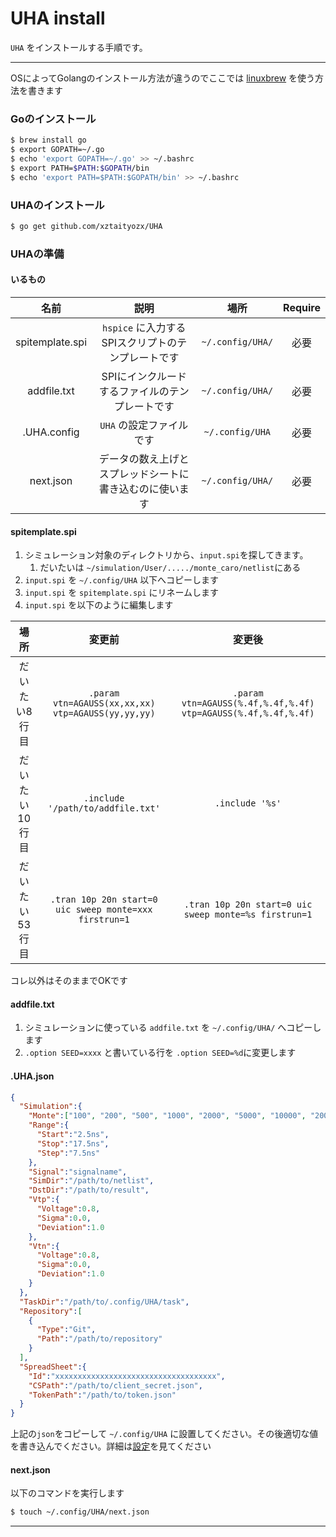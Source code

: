 # UHA install

`UHA` をインストールする手順です。



----



OSによってGolangのインストール方法が違うのでここでは [linuxbrew](http://linuxbrew.sh/) を使う方法を書きます



### Goのインストール

```sh
$ brew install go
$ export GOPATH=~/.go
$ echo 'export GOPATH=~/.go' >> ~/.bashrc
$ export PATH=$PATH:$GOPATH/bin
$ echo 'export PATH=$PATH:$GOPATH/bin' >> ~/.bashrc
```



### UHAのインストール

```sh
$ go get github.com/xztaityozx/UHA
```



### UHAの準備

#### いるもの



|      名前       |                           説明                           |       場所       | Require |
| :-------------: | :------------------------------------------------------: | :--------------: | :-----: |
| spitemplate.spi |    `hspice` に入力するSPIスクリプトのテンプレートです    | `~/.config/UHA/` |  必要   |
|   addfile.txt   |     SPIにインクルードするファイルのテンプレートです      | `~/.config/UHA/` |  必要   |
|   .UHA.config   |                 `UHA` の設定ファイルです                 | `~/.config/UHA`  |  必要   |
|    next.json    | データの数え上げとスプレッドシートに書き込むのに使います | `~/.config/UHA/` |  必要   |



#### spitemplate.spi

1. シミュレーション対象のディレクトリから、`input.spi`を探してきます。
   1. だいたいは `~/simulation/User/...../monte_caro/netlist`にある
2. `input.spi` を `~/.config/UHA` 以下へコピーします
3. `input.spi` を `spitemplate.spi` にリネームします
4. `input.spi` を以下のように編集します



|      場所      |                         変更前                         |                            変更後                            |
| :------------: | :----------------------------------------------------: | :----------------------------------------------------------: |
| だいたい8行目  |   `.param vtn=AGAUSS(xx,xx,xx) vtp=AGAUSS(yy,yy,yy)`   | `.param vtn=AGAUSS(%.4f,%.4f,%.4f) vtp=AGAUSS(%.4f,%.4f,%.4f)` |
| だいたい10行目 |           `.include '/path/to/addfile.txt'`            |                       `.include '%s'`                        |
| だいたい53行目 | `.tran 10p 20n start=0 uic sweep monte=xxx firstrun=1` |    `.tran 10p 20n start=0 uic sweep monte=%s firstrun=1`     |

コレ以外はそのままでOKです



#### addfile.txt

1. シミュレーションに使っている `addfile.txt` を `~/.config/UHA/` へコピーします
2. `.option SEED=xxxx` と書いている行を `.option SEED=%d`に変更します



#### .UHA.json

```json
{
  "Simulation":{
    "Monte":["100", "200", "500", "1000", "2000", "5000", "10000", "20000", "50000"],
    "Range":{
      "Start":"2.5ns",
      "Stop":"17.5ns",
      "Step":"7.5ns"
    },
    "Signal":"signalname",
    "SimDir":"/path/to/netlist",
    "DstDir":"/path/to/result",
    "Vtp":{
      "Voltage":0.8,
      "Sigma":0.0,
      "Deviation":1.0
    },
    "Vtn":{
      "Voltage":0.8,
      "Sigma":0.0,
      "Deviation":1.0
    }
  },
  "TaskDir":"/path/to/.config/UHA/task",
  "Repository":[
    {
      "Type":"Git",
      "Path":"/path/to/repository"
    }
  ],
  "SpreadSheet":{
    "Id":"xxxxxxxxxxxxxxxxxxxxxxxxxxxxxxxxxxxx",
    "CSPath":"/path/to/client_secret.json",
    "TokenPath":"/path/to/token.json"
  }
}
```





上記の`json`をコピーして `~/.config/UHA` に設置してください。その後適切な値を書き込んでください。詳細は[設定](doc/setting.md)を見てください



#### next.json

以下のコマンドを実行します



```sh
$ touch ~/.config/UHA/next.json
```



----

